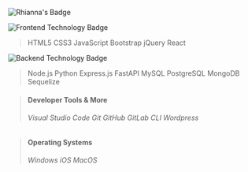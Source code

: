 ![Rhianna's Badge](https://img.shields.io/badge/Rhianna's%20Page-8A2BE2.svg)

![Frontend Technology Badge](https://img.shields.io/badge/FrontEnd%20Technologies-20B2AA?style=for-the-badge.svg)

> HTML5 
> CSS3
> JavaScript
> Bootstrap
> jQuery
> React 
<!-- Angular Vue.js TailwindCSS D3.js -->

![Backend Technology Badge](https://img.shields.io/badge/BackEnd%20Technologies-20B2AA?style=for-the-badge.svg)
> Node.js
> Python
> Express.js
> FastAPI
> MySQL
> PostgreSQL
> MongoDB
> Sequelize
<!-- PHP GraphQL -->

> #### Developer Tools & More
> ###### Visual Studio Code Git GitHub GitLab CLI Wordpress 
<!-- Heroku Ethereum Apollo Server -->

> #### Operating Systems
> ###### Windows iOS MacOS


<!--
**rhiannawilson/rhiannawilson** is a ✨ _special_ ✨ repository because its `README.md` (this file) appears on your GitHub profile.

Here are some ideas to get you started:

- 🔭 I’m currently working on ...
- 🌱 I’m currently learning ...
- 👯 I’m looking to collaborate on ...
- 🤔 I’m looking for help with ...
- 💬 Ask me about ...
- 📫 How to reach me: ...
- 😄 Pronouns: ...
- ⚡ Fun fact: ...
-->
